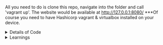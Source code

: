 
All you need to do is clone this repo, navigate into the folder and call 'vagrant up'. The website would be available at http://127.0.0.1:8080/
***Of course you need to have Hashicorp vagrant & virtualbox installed on your device.

<details><summary>Details of Code</summary>
<p>
Porvider : VirtualBox
Image used = hashicorp/bionic64
Port 8080 on host is used to connect to port 80 of the virtualbox guest vm
Installs apache2 on the VM and copies the application into the VM 
</p>
</details>


<details><summary>Learnings</summary>
<p>
What is Vagrant and how to setup Vagrantfile
https://learn.hashicorp.com/tutorials/vagrant/getting-started-index?in=vagrant/getting-started

Vagrant boxes is the base image used to create your environment
https://app.vagrantup.com/boxes/search

Many configurations that can be done on the Vagrantfile
- expose a port
- set a box(image)
- set memory & cpu for the environment - https://www.vagrantup.com/docs/providers/virtualbox/configuration#vboxmanage-customizations
- run a script after environment is setup

Deploy Python flask application to production using apache webserver and mod_wsgi
https://flask.palletsprojects.com/en/2.0.x/deploying/mod_wsgi/
https://www.digitalocean.com/community/tutorials/how-to-deploy-a-flask-application-on-an-ubuntu-vps
https://asdkazmi.medium.com/deploying-flask-app-with-wsgi-and-apache-server-on-ubuntu-20-04-396607e0e40f

apache available site configs and enabled sites
/etc/apache2/sites-available/
/etc/apache2/sites-enabled/

when there are two sites at the same tree for the same domain name the default one needs to be disabled.

apache2 details - https://httpd.apache.org/docs/2.4/
</p>
</details>